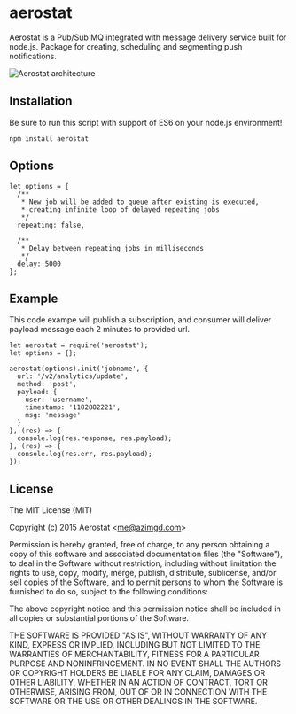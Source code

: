 # aerostat

Aerostat is a Pub/Sub MQ integrated with message delivery service built for node.js. Package for creating, scheduling and segmenting push notifications.

![Aerostat architecture](http://i.imgur.com/1RRgHzV.png)

## Installation

Be sure to run this script with support of ES6 on your node.js environment!

`npm install aerostat`

## Options

```
let options = {
  /**
   * New job will be added to queue after existing is executed,
   * creating infinite loop of delayed repeating jobs
   */
  repeating: false,

  /**
   * Delay between repeating jobs in milliseconds
   */
  delay: 5000
};
```

## Example

This code exampe will publish a subscription, and consumer will deliver payload message each 2 minutes to provided url.
```
let aerostat = require('aerostat');
let options = {};

aerostat(options).init('jobname', {
  url: '/v2/analytics/update',
  method: 'post',
  payload: {
    user: 'username',
    timestamp: '1182882221',
    msg: 'message'
  }
}, (res) => {
  console.log(res.response, res.payload);
}, (res) => {
  console.log(res.err, res.payload);
});
```

## License

The MIT License (MIT)

Copyright (c) 2015 Aerostat &lt;me@azimgd.com&gt;

Permission is hereby granted, free of charge, to any person obtaining a copy
of this software and associated documentation files (the "Software"), to deal
in the Software without restriction, including without limitation the rights
to use, copy, modify, merge, publish, distribute, sublicense, and/or sell
copies of the Software, and to permit persons to whom the Software is
furnished to do so, subject to the following conditions:

The above copyright notice and this permission notice shall be included in
all copies or substantial portions of the Software.

THE SOFTWARE IS PROVIDED "AS IS", WITHOUT WARRANTY OF ANY KIND, EXPRESS OR
IMPLIED, INCLUDING BUT NOT LIMITED TO THE WARRANTIES OF MERCHANTABILITY,
FITNESS FOR A PARTICULAR PURPOSE AND NONINFRINGEMENT. IN NO EVENT SHALL THE
AUTHORS OR COPYRIGHT HOLDERS BE LIABLE FOR ANY CLAIM, DAMAGES OR OTHER
LIABILITY, WHETHER IN AN ACTION OF CONTRACT, TORT OR OTHERWISE, ARISING FROM,
OUT OF OR IN CONNECTION WITH THE SOFTWARE OR THE USE OR OTHER DEALINGS IN
THE SOFTWARE.
